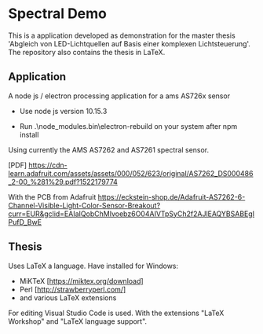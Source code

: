 # Spectral Demo

This is a application developed as demonstration for the master thesis 'Abgleich von LED-Lichtquellen auf Basis einer komplexen Lichtsteuerung'. The repository also contains the thesis in LaTeX.

## Application
A node js / electron processing application for a ams AS726x sensor

* Use node js version 10.15.3

* Run .\node_modules\.bin\electron-rebuild on your system after npm install

Using currently the AMS AS7262 and AS7261 spectral sensor.

[PDF] https://cdn-learn.adafruit.com/assets/assets/000/052/623/original/AS7262_DS000486_2-00_%281%29.pdf?1522179774

With the PCB from Adafruit https://eckstein-shop.de/Adafruit-AS7262-6-Channel-Visible-Light-Color-Sensor-Breakout?curr=EUR&gclid=EAIaIQobChMIvoebz6O04AIVTpSyCh2f2AJlEAQYBSABEgIPufD_BwE

## Thesis
Uses LaTeX a language.
Have installed for Windows:

* MiKTeX [https://miktex.org/download]
* Perl [http://strawberryperl.com/]
* and various LaTeX extensions

For editing Visual Studio Code is used. With the extensions "LaTeX Workshop" and "LaTeX language support".
